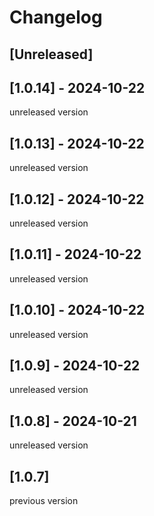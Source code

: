 # Changelog

## [Unreleased]

## [1.0.14] - 2024-10-22

unreleased version

## [1.0.13] - 2024-10-22

unreleased version

## [1.0.12] - 2024-10-22

unreleased version

## [1.0.11] - 2024-10-22

unreleased version

## [1.0.10] - 2024-10-22

unreleased version

## [1.0.9] - 2024-10-22

unreleased version

## [1.0.8] - 2024-10-21

unreleased version

## [1.0.7]

previous version
